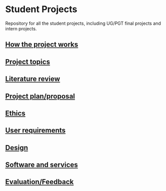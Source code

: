 # Student Projects
Repository for all the student projects, including UG/PGT final projects and intern projects.

## [How the project works](instructions/intro.md)

## [Project topics](instructions/topic.md)

## [Literature review](instructions/literature.md)

## [Project plan/proposal](instructions/proposal.md)

## [Ethics](instructions/ethics.md)

## [User requirements](instructions/requirements.md)

## [Design](instructions/design.md)

## [Software and services](instructions/software.md)

## [Evaluation/Feedback](instructions/evaluation.md)
